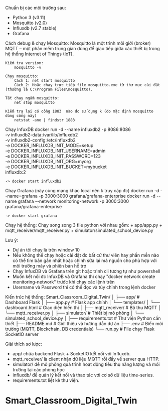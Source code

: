 Chuẩn bị các môi trường sau:
+ Python 3  (v3.11)
+ Mosquitto (v2.0)
+ Influxdb  (v2.7 stable)
+ Grafana


Cách debug & chạy Mosquitto:
    Mosquitto là một trình môi giới (broker) MQTT – một phần mềm trung gian dùng để giao tiếp giữa các thiết bị trong hệ thống Internet of Things (IoT).

    Kiểm tra version:
        mosquitto -v

    Chạy mosquitto:
        Cách 1: net start mosquitto
        Cách 2: Hoặc chạy trực tiếp file mosquitto.exe từ thư mục cài đặt (thường là C:\Program Files\mosquitto).

    Tắt chạy ngầm mosquitto:
        net stop mosquitto

    Kiểm tra lại có cổng 1883  nào đc sử dụng k (do mặc định mosquitto dùng cổng này)
        netstat -ano | findstr 1883


Chạy InfuxDB
    docker run -d --name influxdb2 -p 8086:8086 \
    -v influxdb2-data:/var/lib/influxdb2 \
    -v influxdb2-config:/etc/influxdb2 \
    -e DOCKER_INFLUXDB_INIT_MODE=setup \
    -e DOCKER_INFLUXDB_INIT_USERNAME=admin \
    -e DOCKER_INFLUXDB_INIT_PASSWORD=123 \
    -e DOCKER_INFLUXDB_INIT_ORG=myorg \
    -e DOCKER_INFLUXDB_INIT_BUCKET=mybucket \
    influxdb:2

    -> docker start influxdb2

Chạy Grafana
    (này cùng mạng khác local nên k truy cập đc) docker run -d --name=grafana -p 3000:3000 grafana/grafana-enterprise
    docker run -d --name grafana --network monitoring-network -p 3000:3000 grafana/grafana-enterprise

    -> docker start grafana


Chạy hệ thống:
    Chạy song song 3 file python với nhau gồm:
    + app/app.py
    + mqtt_receiver/mqtt_receiver.py
    + simulator/simulated_school_device.py


Lưu ý:
+ Dự án tôi chạy là trên window 10
+ Nếu không thể chạy hoặc cài đặt đc bất cứ thư viên hay phần mền nào có thể tìm bản gần nhất hoặc chỉnh sửa lại mã nguồn cho phù hợp với môi trường máy và phiên bản hỗ trợ
+ Chạy InfuxDB và Grafana trên git hoặc trình cli tương tự như powershell
+ Muốn kết nối đc InfuxDB và Grafana thì chạy "docker network create monitoring-network" trước khi chạy các lệnh trên
+ Username và Password thì có thể đọc và tùy chỉnh trong lệnh docker



Kiến trúc hệ thống:
Smart_Classroom_Digital_Twin/
│
├── app/                      	# Dashboard Flask
│   ├── app.py                	# Flask app chính
│   └── templates/
│       └── dashboard.html    	# Giao diện hiển thị
│
├── mqtt_receiver/            	# Bộ thu MQTT
│   └── mqtt_receiver.py
│
├── simulator/			# Thiết bị mô phỏng
│   └── simulated_school_device.py
│
├── requirements.txt              # Thư viện Python cần thiết
├── README.md                    # Giới thiệu và hướng dẫn dự án
├── .env                          # Biến môi trường (MQTT, Blockchain, DB credentials)
└── run.py                       # File chạy Flask SocketIO server


Giải thích sơ lược:
- app/ chứa backend Flask + SocketIO kết nối với Influxdb.
- mqtt_receiver/ là client nhận dữ liệu MQTT rồi đẩy về server qua HTTP.
- simulator/ để mô phỏng quá trình hoạt động tiêu thụ năng lượng và môi trường tại các phòng học
- influxdb/ để quản lý kết nối và thao tác với cơ sở dữ liệu time-series.
- requirements.txt liệt kê thư viện.


# Smart_Classroom_Digital_Twin